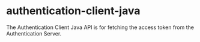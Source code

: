 authentication-client-java
==========================

The Authentication Client Java API is for fetching the access token from the Authentication Server.